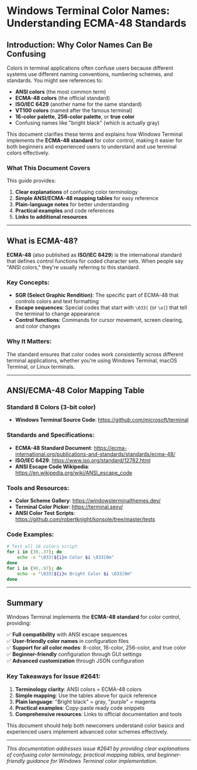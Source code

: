# Windows Terminal Color Names: Understanding ECMA-48 Standards

## Introduction: Why Color Names Can Be Confusing

Colors in terminal applications often confuse users because different systems use different naming conventions, numbering schemes, and standards. You might see references to:

- **ANSI colors** (the most common term)
- **ECMA-48 colors** (the official standard)
- **ISO/IEC 6429** (another name for the same standard)
- **VT100 colors** (named after the famous terminal)
- **16-color palette**, **256-color palette**, or **true color**
- Confusing names like "bright black" (which is actually gray)

This document clarifies these terms and explains how Windows Terminal implements the **ECMA-48 standard** for color control, making it easier for both beginners and experienced users to understand and use terminal colors effectively.

### What This Document Covers

This guide provides:

1. **Clear explanations** of confusing color terminology
2. **Simple ANSI/ECMA-48 mapping tables** for easy reference  
3. **Plain-language notes** for better understanding
4. **Practical examples** and code references
5. **Links to additional resources**

---

## What is ECMA-48?

**ECMA-48** (also published as **ISO/IEC 6429**) is the international standard that defines control functions for coded character sets. When people say "ANSI colors," they're usually referring to this standard.

### Key Concepts:

- **SGR (Select Graphic Rendition)**: The specific part of ECMA-48 that controls colors and text formatting
- **Escape sequences**: Special codes that start with `\033[` (or `\e[`) that tell the terminal to change appearance
- **Control functions**: Commands for cursor movement, screen clearing, and color changes

### Why It Matters:

The standard ensures that color codes work consistently across different terminal applications, whether you're using Windows Terminal, macOS Terminal, or Linux terminals.

---

## ANSI/ECMA-48 Color Mapping Table

### Standard 8 Colors (3-bit color)

- **Windows Terminal Source Code**: https://github.com/microsoft/terminal

### Standards and Specifications:

- **ECMA-48 Standard Document**: https://ecma-international.org/publications-and-standards/standards/ecma-48/
- **ISO/IEC 6429**: https://www.iso.org/standard/12782.html
- **ANSI Escape Code Wikipedia**: https://en.wikipedia.org/wiki/ANSI_escape_code

### Tools and Resources:

- **Color Scheme Gallery**: https://windowsterminalthemes.dev/
- **Terminal Color Picker**: https://terminal.sexy/
- **ANSI Color Test Scripts**: https://github.com/robertknight/konsole/tree/master/tests

### Code Examples:

```bash
# Test all 16 colors script
for i in {30..37}; do
    echo -e "\033[${i}m Color $i \033[0m"
done
for i in {90..97}; do  
    echo -e "\033[${i}m Bright Color $i \033[0m"
done
```

---

## Summary

Windows Terminal implements the **ECMA-48 standard** for color control, providing:

✅ **Full compatibility** with ANSI escape sequences  
✅ **User-friendly color names** in configuration files  
✅ **Support for all color modes**: 8-color, 16-color, 256-color, and true color  
✅ **Beginner-friendly** configuration through GUI settings  
✅ **Advanced customization** through JSON configuration  

### Key Takeaways for Issue #2641:

1. **Terminology clarity**: ANSI colors = ECMA-48 colors
2. **Simple mapping**: Use the tables above for quick reference
3. **Plain language**: "Bright black" = gray, "purple" = magenta
4. **Practical examples**: Copy-paste ready code snippets
5. **Comprehensive resources**: Links to official documentation and tools

This document should help both newcomers understand color basics and experienced users implement advanced color schemes effectively.

---

*This documentation addresses issue #2641 by providing clear explanations of confusing color terminology, practical mapping tables, and beginner-friendly guidance for Windows Terminal color implementation.*
